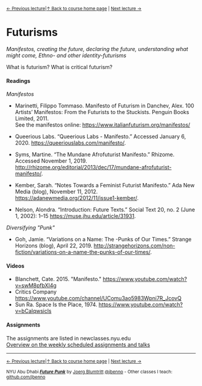 <sup>[&larr; Previous lecture](/files/02.md)|[&uarr; Back to course home page](/README.md) | [Next lecture &rarr;](/files/05.md)</sup>  

# Futurisms
*Manifestos, creating the future, declaring the future, understanding what might come, Ethno- and other identity-futurisms*

What is futurism? What is critical futurism?

#### Readings
_Manifestos_  
- Marinetti, Filippo Tommaso. Manifesto of Futurism in Danchev, Alex. 100 Artists’ Manifestos: From the Futurists to the Stuckists. Penguin Books Limited, 2011.  
 See the manifestos online: https://www.italianfuturism.org/manifestos/
- Queerious Labs. “Queerious Labs - Manifesto.” Accessed January 6, 2020. https://queeriouslabs.com/manifesto/.
- Syms, Martine. “The Mundane Afrofuturist Manifesto.” Rhizome. Accessed November 1, 2019. http://rhizome.org/editorial/2013/dec/17/mundane-afrofuturist-manifesto/.

- Kember, Sarah. “Notes Towards a Feminist Futurist Manifesto.” Ada New Media (blog), November 11, 2012. https://adanewmedia.org/2012/11/issue1-kember/.
- Nelson, Alondra. “Introduction: Future Texts.” Social Text 20, no. 2 (June 1, 2002): 1–15 https://muse.jhu.edu/article/31931.

_Diversifying "Punk"_
- Goh, Jamie. “Variations on a Name: The -Punks of Our Times.” Strange Horizons (blog), April 22, 2019. http://strangehorizons.com/non-fiction/variations-on-a-name-the-punks-of-our-times/.


#### Videos
- Blanchett, Cate. 2015. "Manifesto." https://www.youtube.com/watch?v=swM8pfbXI4g
- Critics Company https://www.youtube.com/channel/UComu3ao5983Wpni7R_JcovQ
- Sun Ra. Space Is the Place, 1974. https://www.youtube.com/watch?v=bCalqwsicls

#### Assignments
The assignments are listed in newclasses.nyu.edu  
[Overview on the weekly scheduled assignments and talks](https://docs.google.com/spreadsheets/d/1X1GFioqqV0LJTk4EP8K0p6nl-vHBqKvkfuaAfof8oeA/edit?usp=sharing)  


***
<sup>[&larr; Previous lecture](/files/03.md)|[&uarr; Back to course home page](/README.md) | [Next lecture &rarr;](/files/05.md)</sup>  
  
<sup>NYU Abu Dhabi ***[Future Punk](/README.md)*** by [Joerg Blumtritt](https://jbenno.net) [@jbenno](https://twitter.com/jbenno) - Other classes I teach: [github.com/jbenno](https://github.com/jbenno/teaching/blob/master/README.md)</sup>

